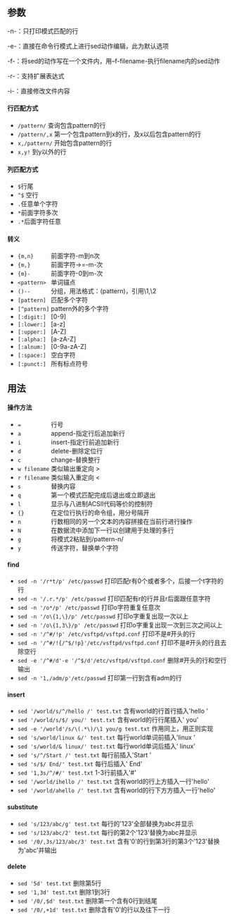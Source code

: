 ## 参数

-n-：只打印模式匹配的行  

-e-：直接在命令行模式上进行sed动作编辑，此为默认选项  

-f-：将sed的动作写在一个文件内，用–f-filename-执行filename内的sed动作  

-r-：支持扩展表达式  

-i-：直接修改文件内容  

####  行匹配方式

+ `/pattern/`	查询包含pattern的行 
+ `/pattern/,x`	第一个包含pattern到x的行，及x以后包含pattern的行 
+ `x,/pattern/`	开始包含pattern的行
+ `x,y!`	 到y以外的行    

####  列匹配方式
+ `$`行尾
+ `^$` 空行  
+ `.`任意单个字符
+ `*`前面字符多次
+ `.*`后面字符任意


####  转义

+ `{m,n}     ` 前面字符-m到n次                      
+ `{m,}      ` 前面字符->=-m-次                     
+ `{m}-      ` 前面字符-0到m-次                     
+ `<pattern> ` 单词锚点                             
+ `()--      ` 分组，用法格式：(pattern)，引用\1,\2 
+ `[pattern] ` 匹配多个字符                         
+ `[^pattern]` pattern外的多个字符                  
+ `[:digit:] ` [0-9]                                
+ `[:lower:] ` [a-z]                                
+ `[:upper:] ` [A-Z]                                
+ `[:alpha:] ` [a-zA-Z]                             
+ `[:alnum:] ` [0-9a-zA-Z]                          
+ `[:space:] ` 空白字符                             
+ `[:punct:] ` 所有标点符号                         

## 用法
#### 操作方法

+ `=         ` 行号 
+ `a         ` append-指定行后追加新行
+ `i         ` insert-指定行前追加新行
+ `d         ` delete-删除定位行
+ `c         ` change-替换整行
+ `w filename` 类似输出重定向 >
+ `r filename` 类似输入重定向 <
+ `s         ` 替换内容
+ `q         ` 第一个模式匹配完成后退出或立即退出 
+ `l         ` 显示与八进制ACSII代码等价的控制符
+ `{}        ` 在定位行执行的命令组，用分号隔开
+ `n         ` 行数相同的另一个文本的内容拼接在当前行进行操作 
+ `N         ` 在数据流中添加下一行以创建用于处理的多行
+ `g         ` 将模式2粘贴到/pattern-n/
+ `y         ` 传送字符，替换单个字符 

####  find
+ `sed -n '/r*t/p' /etc/passwd` 打印匹配r有0个或者多个，后接一个t字符的行 
+ `sed -n '/.r.*/p' /etc/passwd` 打印匹配有r的行并且r后面跟任意字符
+ `sed -n '/o*/p' /etc/passwd` 打印o字符重复任意次  
+ `sed -n '/o\{1,\}/p' /etc/passwd` 打印o字重复出现一次以上
+ `sed -n '/o\{1,3\}/p' /etc/passwd` 打印o字重复出现一次到三次之间以上
+ `sed -n '/^#/!p' /etc/vsftpd/vsftpd.conf` 打印不是#开头的行
+ `sed -n '/^#/!{/^$/!p}'/etc/vsftpd/vsftpd.conf` 打印不是#开头的行且去除空行 
+ `sed -e '/^#/d'-e '/^$/d'/etc/vsftpd/vsftpd.conf` 删除#开头的行和空行输出 
+ `sed -n '1,/adm/p'/etc/passwd` 打印第一行到含有adm的行

####  insert
+ `sed '/world/s/^/hello /' test.txt` 含有world的行首行插入'hello '
+ `sed '/world/s/$/ you/' test.txt` 含有world的行行尾插入' you'
+ `sed -e '/world'/s/\(.*\)/\1 you/g test.txt` 作用同上，用正则实现
+ `sed 's/world/linux &/' test.txt` 每行world单词前插入'linux '
+ `sed 's/world/& linux/' test.txt` 每行world单词后插入' linux'
+ `sed 's/^/Start /' test.txt` 每行前插入'Start '
+ `sed 's/$/ End/' test.txt` 每行后插入' End'
+ `sed '1,3s/^/#/' test.txt` 1-3行前插入'#' 
+ `sed '/world/ihello /' test.txt` 含有world的行上方插入一行'hello'
+ `sed '/world/ahello /' test.txt` 含有world的行下方方插入一行'hello'

####  substitute
+ `sed 's/123/abc/g' test.txt` 每行的'123'全部替换为abc并显示
+ `sed 's/123/abc/2' test.txt` 每行的第2个'123'替换为abc并显示
+ `sed '/0/,3s/123/abc/3' test.txt` 含有'0'的行到第3行的第3个'123'替换为'abc'并输出

####  delete
+ `sed '5d' test.txt` 删除第5行
+ `sed '1,3d' test.txt` 删除1到3行
+ `sed '/0/,$d' test.txt` 删除第一个含有0行到结尾
+ `sed '/0/,+1d' test.txt` 删除含有'0'的行以及往下一行





